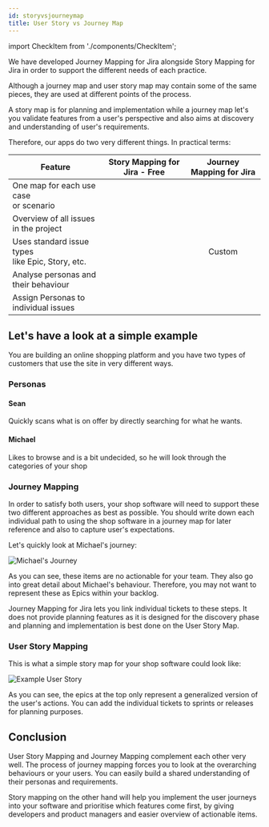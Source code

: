 ```yaml
---
id: storyvsjourneymap
title: User Story vs Journey Map
---
```


import CheckItem from './components/CheckItem';

We have developed Journey Mapping for Jira alongside Story Mapping for Jira
in order to support the different needs of each practice.

Although a journey map and user story map may contain
some of the same pieces, they are used at different points of the process.

A story map is for planning and implementation while a journey map let's you validate
features from a user's perspective and also aims at discovery and understanding of user's requirements.

Therefore, our apps do two very different things. In practical terms:

| Feature        |      Story Mapping for Jira - Free      |   Journey Mapping for Jira |
| ------------- | :-----------: | :-----------: |
| One map for each use case<br /> or scenario     | <CheckItem isX /> |  <CheckItem /> |
| Overview of all issues in the project     | <CheckItem /> |  <CheckItem isX /> |
| Uses standard issue types <br />like Epic, Story, etc.    |    <CheckItem />    |   Custom |
| Analyse personas and<br /> their behaviour |   <CheckItem isX />     |    <CheckItem />  |
| Assign Personas to <br /> individual issues |    <CheckItem />     |    <CheckItem isX />  |

## Let's have a look at a simple example

You are building an online shopping platform and you have two types of customers
that use the site in very different ways.

### Personas
#### Sean
Quickly scans what is on offer by directly searching for what he wants.
#### Michael
Likes to browse and is a bit undecided, so he will look through the categories of your shop

### Journey Mapping

In order to satisfy both users, your shop software will need to support these two different approaches as best as possible.
You should write down each individual path to using the shop software in a journey map for later reference
and also to capture user's expectations.

Let's quickly look at Michael's journey:

![Michael's Journey](/img/journey-michael.png)

As you can see, these items are no actionable for your team.
They also go into great detail about Michael's behaviour. Therefore, you
may not want to represent these as Epics within your backlog.

Journey Mapping for Jira lets you link individual tickets to these steps.
It does not provide planning features as it is designed for the discovery phase and planning
and implementation is best done on the User Story Map.

### User Story Mapping

This is what a simple story map for your shop software could look like:

![Example User Story](/img/story-map-example.png)

As you can see, the epics at the top only represent a generalized version of the user's actions.
You can add the individual tickets to sprints or releases for planning purposes.

## Conclusion

User Story Mapping and Journey Mapping complement each other very well.
The process of journey mapping forces you to look at the overarching behaviours or your users.
You can easily build a shared understanding of their personas and requirements.

Story mapping on the other hand will help you implement the user journeys into your software and prioritise
which features come first, by giving developers and product managers and easier overview of actionable items.